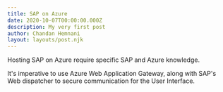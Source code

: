 ```yaml
---
title: SAP on Azure
date: 2020-10-07T00:00:00.000Z
description: My very first post
author: Chandan Hemnani
layout: layouts/post.njk
---
```

Hosting SAP on Azure require specific SAP and Azure knowledge.

It's imperative to use Azure Web Application Gateway, along with SAP's Web dispatcher to secure communication for the User Interface.